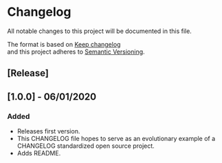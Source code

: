 # Changelog
All notable changes to this project will be documented in this file.

The format is based on [Keep changelog](http://keepachangelog.com/en/1.0.0/)  
and this project adheres to [Semantic Versioning](http://semver.org/spec/v2.0.0.html).

## [Release]

## [1.0.0] - 06/01/2020
### Added
- Releases first version.
- This CHANGELOG file hopes to serve as an evolutionary example of a
CHANGELOG standardized open source project.
- Adds README.
